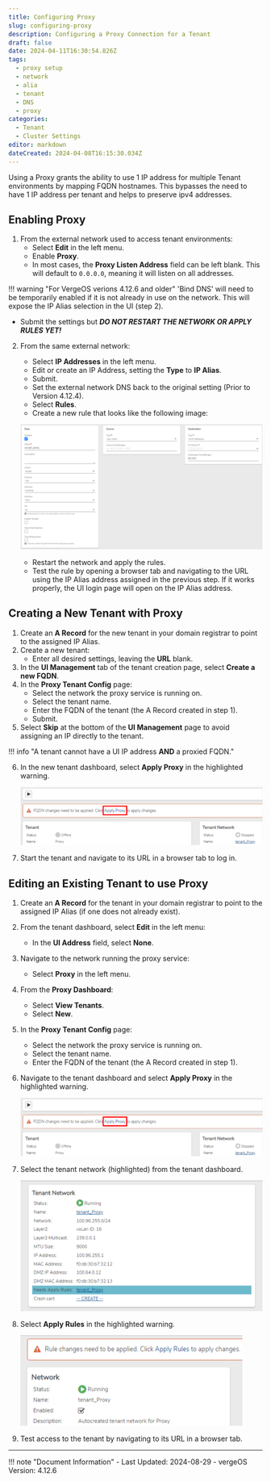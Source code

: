 ```yaml
---
title: Configuring Proxy
slug: configuring-proxy
description: Configuring a Proxy Connection for a Tenant
draft: false
date: 2024-04-11T16:30:54.826Z
tags:
  - proxy setup
  - network
  - alia
  - tenant
  - DNS
  - proxy
categories:
  - Tenant
  - Cluster Settings
editor: markdown
dateCreated: 2024-04-08T16:15:30.034Z
---
```


Using a Proxy grants the ability to use 1 IP address for multiple Tenant environments by mapping FQDN hostnames. This bypasses the need to have 1 IP address per tenant and helps to preserve ipv4 addresses.

## Enabling Proxy

1. From the external network used to access tenant environments:
   - Select **Edit** in the left menu.
   - Enable **Proxy**.
   - In most cases, the **Proxy Listen Address** field can be left blank. This will default to `0.0.0.0`, meaning it will listen on all addresses.

!!! warning "For VergeOS verions 4.12.6 and older"
    'Bind DNS' will need to be temporarily enabled if it is not already in use on the network. This will expose the IP Alias selection in the UI (step 2).

   - Submit the settings but **_DO NOT RESTART THE NETWORK OR APPLY RULES YET!_**

2. From the same external network:
   - Select **IP Addresses** in the left menu.
   - Edit or create an IP Address, setting the **Type** to **IP Alias**.
   - Submit.
   - Set the external network DNS back to the original setting (Prior to Version 4.12.4).
   - Select **Rules**.
   - Create a new rule that looks like the following image:
   
   ![proxy_accept_rule.png](/public/proxy_accept_rule.png)
   
   - Restart the network and apply the rules.
   - Test the rule by opening a browser tab and navigating to the URL using the IP Alias address assigned in the previous step. If it works properly, the UI login page will open on the IP Alias address.

## Creating a New Tenant with Proxy

1. Create an **A Record** for the new tenant in your domain registrar to point to the assigned IP Alias.
2. Create a new tenant:
   - Enter all desired settings, leaving the **URL** blank.
3. In the **UI Management** tab of the tenant creation page, select **Create a new FQDN**.
4. In the **Proxy Tenant Config** page:
   - Select the network the proxy service is running on.
   - Select the tenant name.
   - Enter the FQDN of the tenant (the A Record created in step 1).
   - Submit.
5. Select **Skip** at the bottom of the **UI Management** page to avoid assigning an IP directly to the tenant.

!!! info "A tenant cannot have a UI IP address **AND** a proxied FQDN."

6. In the new tenant dashboard, select **Apply Proxy** in the highlighted warning.

   ![apply_proxy.png](/public/apply_proxy.png)

7. Start the tenant and navigate to its URL in a browser tab to log in.

## Editing an Existing Tenant to use Proxy

1. Create an **A Record** for the tenant in your domain registrar to point to the assigned IP Alias (if one does not already exist).
2. From the tenant dashboard, select **Edit** in the left menu:
   - In the **UI Address** field, select **None**.
3. Navigate to the network running the proxy service:
   - Select **Proxy** in the left menu.
4. From the **Proxy Dashboard**:
   - Select **View Tenants**.
   - Select **New**.
5. In the **Proxy Tenant Config** page:
   - Select the network the proxy service is running on.
   - Select the tenant name.
   - Enter the FQDN of the tenant (the A Record created in step 1).
6. Navigate to the tenant dashboard and select **Apply Proxy** in the highlighted warning.

   ![apply_proxy.png](/public/apply_proxy.png)

7. Select the tenant network (highlighted) from the tenant dashboard.

   ![tenant_apply_rules.png](/public/tenant_apply_rules.png)

8. Select **Apply Rules** in the highlighted warning.

   ![tenant_rules_highlighted.png](/public/tenant_rules_highlighted.png)

9. Test access to the tenant by navigating to its URL in a browser tab.

---

!!! note "Document Information"
    - Last Updated: 2024-08-29
    - vergeOS Version: 4.12.6
